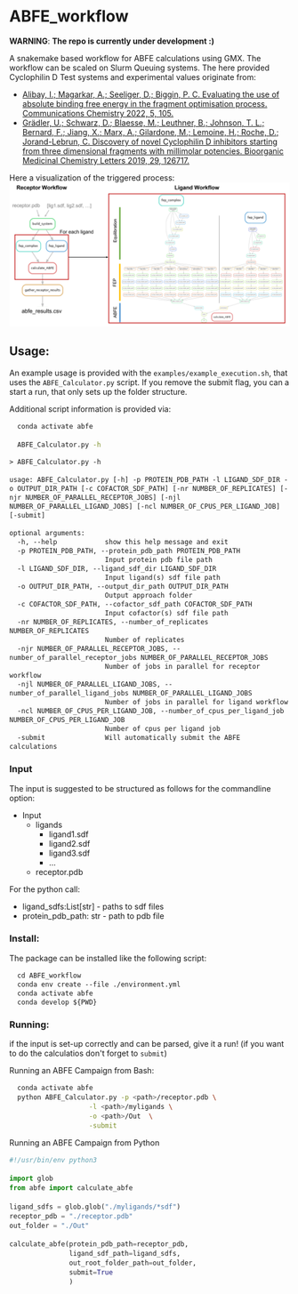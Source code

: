 # ABFE_workflow
**WARNING**: **The repo is currently under development :)**

A snakemake based workflow for ABFE calculations using GMX. The workflow can be scaled on Slurm Queuing systems.
The here provided Cyclophilin D Test systems and experimental values originate from:
* [Alibay, I.; Magarkar, A.; Seeliger, D.; Biggin, P. C. Evaluating the use of absolute binding
free energy in the fragment optimisation process. Communications Chemistry 2022, 5,
105.](https://doi.org/10.1038/s42004-022-00721-4)
* [Grädler, U.; Schwarz, D.; Blaesse, M.; Leuthner, B.; Johnson, T. L.; Bernard, F.; Jiang, X.; Marx, A.; Gilardone, M.; Lemoine, H.; Roche, D.; Jorand-Lebrun, C. Discovery of novel Cyclophilin D inhibitors starting from three dimensional fragments with
millimolar potencies. Bioorganic Medicinal Chemistry Letters 2019, 29, 126717.](https://doi.org/10.1016/j.bmcl.2019.126717)

Here a visualization of the triggered process:
![](.img/full_snakemake_DAG.png)



## Usage: 
An example usage is provided with the `examples/example_execution.sh`, that uses the  `ABFE_Calculator.py` script.
If you remove the submit flag, you can a start a run, that only sets up the folder structure.

Additional script information is provided via:
```bash
  conda activate abfe

  ABFE_Calculator.py -h
```


```
> ABFE_Calculator.py -h

usage: ABFE_Calculator.py [-h] -p PROTEIN_PDB_PATH -l LIGAND_SDF_DIR -o OUTPUT_DIR_PATH [-c COFACTOR_SDF_PATH] [-nr NUMBER_OF_REPLICATES] [-njr NUMBER_OF_PARALLEL_RECEPTOR_JOBS] [-njl NUMBER_OF_PARALLEL_LIGAND_JOBS] [-ncl NUMBER_OF_CPUS_PER_LIGAND_JOB] [-submit]

optional arguments:
  -h, --help            show this help message and exit
  -p PROTEIN_PDB_PATH, --protein_pdb_path PROTEIN_PDB_PATH
                        Input protein pdb file path
  -l LIGAND_SDF_DIR, --ligand_sdf_dir LIGAND_SDF_DIR
                        Input ligand(s) sdf file path
  -o OUTPUT_DIR_PATH, --output_dir_path OUTPUT_DIR_PATH
                        Output approach folder
  -c COFACTOR_SDF_PATH, --cofactor_sdf_path COFACTOR_SDF_PATH
                        Input cofactor(s) sdf file path
  -nr NUMBER_OF_REPLICATES, --number_of_replicates NUMBER_OF_REPLICATES
                        Number of replicates
  -njr NUMBER_OF_PARALLEL_RECEPTOR_JOBS, --number_of_parallel_receptor_jobs NUMBER_OF_PARALLEL_RECEPTOR_JOBS
                        Number of jobs in parallel for receptor workflow
  -njl NUMBER_OF_PARALLEL_LIGAND_JOBS, --number_of_parallel_ligand_jobs NUMBER_OF_PARALLEL_LIGAND_JOBS
                        Number of jobs in parallel for ligand workflow
  -ncl NUMBER_OF_CPUS_PER_LIGAND_JOB, --number_of_cpus_per_ligand_job NUMBER_OF_CPUS_PER_LIGAND_JOB
                        Number of cpus per ligand job
  -submit               Will automatically submit the ABFE calculations

```

### Input
The input is suggested to be structured as follows for the commandline option:
  * Input
    * ligands
       * ligand1.sdf
       * ligand2.sdf
       * ligand3.sdf
       * ...
    * receptor.pdb

For the python call: 
 * ligand_sdfs:List[str] - paths to sdf files
 * protein_pdb_path: str - path to pdb file 

### Install:
The package can be installed like the following script:
```
  cd ABFE_workflow
  conda env create --file ./environment.yml
  conda activate abfe
  conda develop ${PWD}
```

### Running:
 if the input is set-up correctly and can be parsed, give it a run! (if you want to do the calculatios don't forget to `submit`)

Running an ABFE Campaign from Bash:
```bash
  conda activate abfe
  python ABFE_Calculator.py -p <path>/receptor.pdb \
                    -l <path>/myligands \
                    -o <path>/Out  \
                    -submit
```

Running an ABFE Campaign from Python
```python
#!/usr/bin/env python3

import glob
from abfe import calculate_abfe

ligand_sdfs = glob.glob("./myligands/*sdf")
receptor_pdb = "./receptor.pdb"
out_folder = "./Out"

calculate_abfe(protein_pdb_path=receptor_pdb, 
               ligand_sdf_path=ligand_sdfs, 
               out_root_folder_path=out_folder,
               submit=True
               )

```
